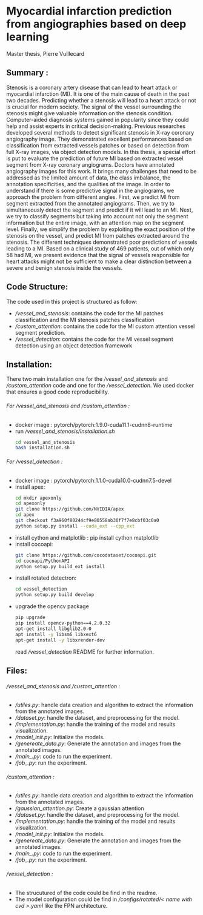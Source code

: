 # Myocardial infarction prediction from angiographies based on deep learning
Master thesis, Pierre Vuillecard

## Summary : 
Stenosis is a coronary artery disease that can lead to heart attack or myocardial infarction (MI). It is one of the main cause of death in the past two decades. Predicting whether a stenosis will lead to a heart attack or not is crucial for modern society. The signal of the vessel surrounding the stenosis might give valuable information on the stenosis condition. Computer-aided diagnosis systems gained in popularity since they could help and assist experts in critical decision-making. Previous researches developed several methods to detect significant stenosis in X-ray coronary angiography image. They demonstrated excellent performances based on classification from extracted vessels patches or based on detection from full X-ray images, via object detection models. In this thesis, a special effort is put to evaluate the prediction of future MI based on extracted vessel segment from X-ray coronary angiograms. Doctors have annotated angiography images for this work. It brings many challenges that need to be addressed as the limited amount of data, the class imbalance, the annotation specificities, and the qualities of the image. In order to understand if there is some predictive signal in the angiograms, we approach the problem from different angles. First, we predict MI from segment extracted from the annotated angiograms. Then, we try to simultaneously detect the segment and predict if it will lead to an MI. Next, we try to classify segments but taking into account not only the segment information but the entire image, with an attention map on the segment level. Finally, we simplify the problem by exploiting the exact position of the stenosis on the vessel, and predict MI from patches extracted around the stenosis. The different techniques demonstrated poor predictions of vessels leading to a MI. Based on a clinical study of 469 patients, out of which only 58 had MI, we present evidence that the signal of vessels responsible for heart attacks might not be sufficient to make a clear distinction between a severe and benign stenosis inside the vessels.

## Code Structure: 
The code used in this project is structured as follow: 
- */vessel_and_stenosis*: contains the code for the MI patches classification and the MI stenosis patches classification
- */custom_attention*: contains the code for the MI custom attention vessel segment prediction.
- */vessel_detection*: contains the code for the MI vessel segment detection using an object detection framework

## Installation: 
There two main installation one for the */vessel_and_stenosis* and */custom_attention* code and one for the */vessel_detection*. We used docker that ensures a good code reproducibility.
###### For */vessel_and_stenosis* and */custom_attention* :
- docker image : pytorch/pytorch:1.9.0-cuda11.1-cudnn8-runtime
- run */vessel_and_stenosis/installation.sh*
    ```sh
    cd vessel_and_stenosis
    bash installation.sh
    ```

###### For */vessel_detection* :
- docker image : pytorch/pytorch:1.1.0-cuda10.0-cudnn7.5-devel
- install apex:
    ```sh
    cd mkdir apexonly
    cd apexonly
    git clone https://github.com/NVIDIA/apex
    cd apex
    git checkout f3a960f80244cf9e80558ab30f7f7e8cbf03c0a0
    python setup.py install --cuda_ext --cpp_ext
    ```
- install cython and matplotlib : pip install cython matplotlib
- install cocoapi:
    ```sh
    git clone https://github.com/cocodataset/cocoapi.git
    cd cocoapi/PythonAPI
    python setup.py build_ext install
    ```
- install rotated detectron: 
    ```sh
    cd vessel_detection
    python setup.py build develop
    ```
- upgrade the opencv package
    ```sh
    pip upgrade 
    pip install opencv-python==4.2.0.32
    apt-get install libglib2.0-0
    apt install -y libsm6 libxext6
    apt-get install -y libxrender-dev
    ```
    read */vessel_detection* README for further information.

## Files: 
###### */vessel_and_stenosis* and */custom_attention* : 
- */utiles.py*: handle data creation and algorithm to extract the information from the annotated images.
- */dataset.py*: handle the dataset, and preprocessing for the model.
- */implementation.py*: handle the training of the model and results visualization. 
- */model_init.py*: Initialize the models.
- */genereate_data.py*: Generate the annotation and images from the annotated images.
- */main_<name>.py*: code to run the experiment.
- */job_<name>.py*: run the experiment.

###### */custom_attention* :
- */utiles.py*: handle data creation and algorithm to extract the information from the annotated images.
- */gaussian_attention.py*: Create a gaussian attention 
- */dataset.py*: handle the dataset, and preprocessing for the model.
- */implementation.py*: handle the training of the model and results visualization. 
- */model_init.py*: Initialize the models.
- */genereate_data.py*: Generate the annotation and images from the annotated images.
- */main_<name>.py*: code to run the experiment.
- */job_<name>.py*: run the experiment.

###### */vessel_detection* : 
- The strucutured of the code could be find in the readme.
- The model configuration could be find in */configs/rotated/< name with cvd >.yaml* like the FPN architecture.




